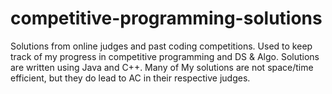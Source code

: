 # competitive-programming-solutions
Solutions from online judges and past coding competitions. Used to keep track of my progress in competitive programming and DS & Algo. Solutions are written using Java and C++.
Many of My solutions are not space/time efficient, but they do lead to AC in their respective judges.

